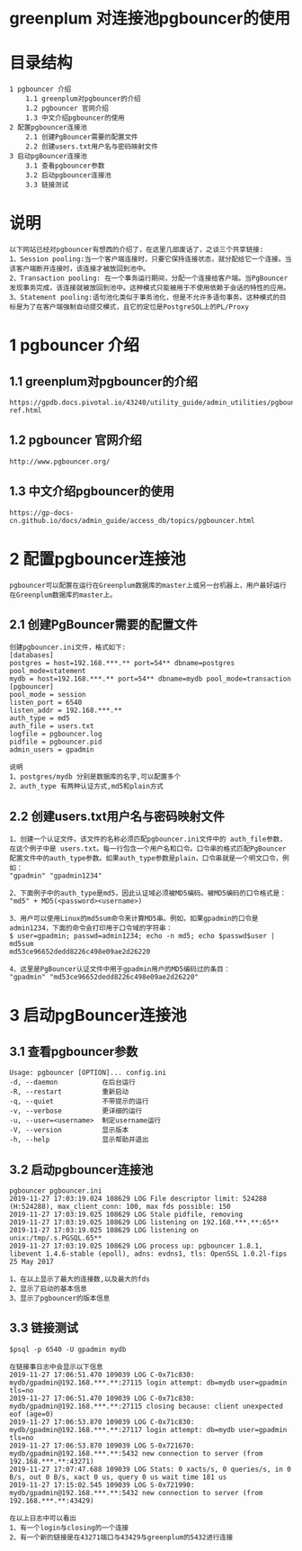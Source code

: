 # greenplum 对连接池pgbouncer的使用

# 目录结构
	1 pgbouncer 介绍
		1.1 greenplum对pgbouncer的介绍
		1.2 pgbouncer 官网介绍
		1.3 中文介绍pgbouncer的使用
	2 配置pgbouncer连接池
		2.1 创建PgBouncer需要的配置文件
		2.2 创建users.txt用户名与密码映射文件
	3 启动pgBouncer连接池
		3.1 查看pgbouncer参数
		3.2 启动pgbouncer连接池
		3.3 链接测试

# 说明
	以下网站已经对pgbouncer有想西的介绍了，在这里几部废话了，之谈三个共享链接:
	1、Session pooling:当一个客户端连接时，只要它保持连接状态，就分配给它一个连接。当该客户端断开连接时，该连接才被放回到池中。
	2、Transaction pooling: 在一个事务运行期间，分配一个连接给客户端。当PgBouncer发现事务完成，该连接就被放回到池中。这种模式只能被用于不使用依赖于会话的特性的应用。
	3、Statement pooling:语句池化类似于事务池化，但是不允许多语句事务。这种模式的目标是为了在客户端强制自动提交模式，且它的定位是PostgreSQL上的PL/Proxy
# 1 pgbouncer 介绍
## 1.1 greenplum对pgbouncer的介绍
	https://gpdb.docs.pivotal.io/43240/utility_guide/admin_utilities/pgbouncer-ref.html

## 1.2 pgbouncer 官网介绍
	http://www.pgbouncer.org/

## 1.3 中文介绍pgbouncer的使用
	https://gp-docs-cn.github.io/docs/admin_guide/access_db/topics/pgbouncer.html
	
# 2 配置pgbouncer连接池
	pgbouncer可以配置在运行在Greenplum数据库的master上或另一台机器上，用户最好运行在Greenplum数据库的master上。

## 2.1 创建PgBouncer需要的配置文件
	创建pgbouncer.ini文件，格式如下:
	[databases]
	postgres = host=192.168.***.** port=54** dbname=postgres  pool_mode=statement
	mydb = host=192.168.***.** port=54** dbname=mydb pool_mode=transaction
	[pgbouncer]
	pool_mode = session
	listen_port = 6540
	listen_addr = 192.168.***.**
	auth_type = md5
	auth_file = users.txt
	logfile = pgbouncer.log
	pidfile = pgbouncer.pid
	admin_users = gpadmin
	
	说明
	1、postgres/mydb 分别是数据库的名字,可以配置多个
	2、auth_type 有两种认证方式,md5和plain方式
	
## 2.2 创建users.txt用户名与密码映射文件
	1、创建一个认证文件。该文件的名称必须匹配pgbouncer.ini文件中的 auth_file参数，在这个例子中是 users.txt。每一行包含一个用户名和口令。口令串的格式匹配PgBouncer配置文件中的auth_type参数。如果auth_type参数是plain，口令串就是一个明文口令，例如：
	"gpadmin" "gpadmin1234"
	
	2、下面例子中的auth_type是md5，因此认证域必须被MD5编码。被MD5编码的口令格式是：
	"md5" + MD5(<password><username>)
	
	3、用户可以使用Linux的md5sum命令来计算MD5串。例如，如果gpadmin的口令是admin1234，下面的命令会打印用于口令域的字符串：
	$ user=gpadmin; passwd=admin1234; echo -n md5; echo $passwd$user | md5sum
	md53ce96652dedd8226c498e09ae2d26220
	
	4、这里是PgBouncer认证文件中用于gpadmin用户的MD5编码过的条目：
	"gpadmin" "md53ce96652dedd8226c498e09ae2d26220"
	
# 3 启动pgBouncer连接池

## 3.1 查看pgbouncer参数
	Usage: pgbouncer [OPTION]... config.ini
	-d, --daemon           在后台运行
	-R, --restart          重新启动
	-q, --quiet            不带提示的运行
	-v, --verbose          更详细的运行
	-u, --user=<username>  制定username运行
	-V, --version          显示版本
	-h, --help             显示帮助并退出
  
## 3.2 启动pgbouncer连接池
	pgbouncer pgbouncer.ini
	2019-11-27 17:03:19.024 108629 LOG File descriptor limit: 524288 (H:524288), max_client_conn: 100, max fds possible: 150
	2019-11-27 17:03:19.025 108629 LOG Stale pidfile, removing
	2019-11-27 17:03:19.025 108629 LOG listening on 192.168.***.**:65**
	2019-11-27 17:03:19.025 108629 LOG listening on unix:/tmp/.s.PGSQL.65**
	2019-11-27 17:03:19.025 108629 LOG process up: pgbouncer 1.8.1, libevent 1.4.6-stable (epoll), adns: evdns1, tls: OpenSSL 1.0.2l-fips  25 May 2017

	1、在以上显示了最大的连接数,以及最大的fds
	2、显示了启动的基本信息
	3、显示了pgbouncer的版本信息


## 3.3 链接测试

	$psql -p 6540 -U gpadmin mydb
	
	在链接事日志中会显示以下信息
	2019-11-27 17:06:51.470 109039 LOG C-0x71c830: mydb/gpadmin@192.168.***.**:27115 login attempt: db=mydb user=gpadmin tls=no
	2019-11-27 17:06:51.470 109039 LOG C-0x71c830: mydb/gpadmin@192.168.***.**:27115 closing because: client unexpected eof (age=0)
	2019-11-27 17:06:53.870 109039 LOG C-0x71c830: mydb/gpadmin@192.168.***.**:27117 login attempt: db=mydb user=gpadmin tls=no
	2019-11-27 17:06:53.870 109039 LOG S-0x721670: mydb/gpadmin@192.168.***.**:5432 new connection to server (from 192.168.***.**:43271)
	2019-11-27 17:07:47.688 109039 LOG Stats: 0 xacts/s, 0 queries/s, in 0 B/s, out 0 B/s, xact 0 us, query 0 us wait time 181 us
	2019-11-27 17:15:02.545 109039 LOG S-0x721990: mydb/gpadmin@192.168.***.**:5432 new connection to server (from 192.168.***.**:43429)
	
	在以上日志中可以看出
	1、有一个login与closing的一个连接
	2、有一个新的链接是在43271端口与43429与greenplum的5432进行连接
